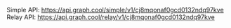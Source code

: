  Simple API:   https://api.graph.cool/simple/v1/cj8mqonaf0gcd0132ndq97kve
 Relay API:    https://api.graph.cool/relay/v1/cj8mqonaf0gcd0132ndq97kve